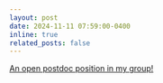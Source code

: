 ```yaml
---
layout: post
date: 2024-11-11 07:59:00-0400
inline: true
related_posts: false
---
```


[An open postdoc position in my group!](https://inspirehep.net/jobs/2846988)
